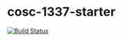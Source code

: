 # cosc-1337-starter

[![Build Status](https://travis-ci.com/acc-cosc-1337-spring-2019/acc-cosc-1337-spring-2019-ChristianVandiver.svg?branch=master)](https://travis-ci.com/acc-cosc-1337-spring-2019/acc-cosc-1337-spring-2019-ChristianVandiver)
